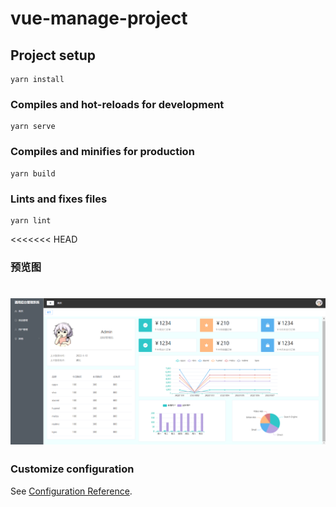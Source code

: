 # vue-manage-project

## Project setup
```
yarn install
```

### Compiles and hot-reloads for development
```
yarn serve
```

### Compiles and minifies for production
```
yarn build
```

### Lints and fixes files
```
yarn lint
```

<<<<<<< HEAD
### 预览图
![这是图片](./public/img/display01.png "display")
=======
### Customize configuration
See [Configuration Reference](https://cli.vuejs.org/config/).

